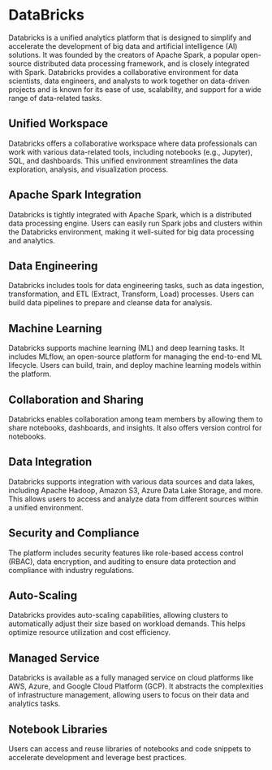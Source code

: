 # DataBricks
Databricks is a unified analytics platform that is designed to simplify and accelerate the development of big data and artificial intelligence (AI) solutions. It was founded by the creators of Apache Spark, a popular open-source distributed data processing framework, and is closely integrated with Spark. Databricks provides a collaborative environment for data scientists, data engineers, and analysts to work together on data-driven projects and is known for its ease of use, scalability, and support for a wide range of data-related tasks.

## Unified Workspace
Databricks offers a collaborative workspace where data professionals can work with various data-related tools, including notebooks (e.g., Jupyter), SQL, and dashboards. This unified environment streamlines the data exploration, analysis, and visualization process.
## Apache Spark Integration
Databricks is tightly integrated with Apache Spark, which is a distributed data processing engine. Users can easily run Spark jobs and clusters within the Databricks environment, making it well-suited for big data processing and analytics.
## Data Engineering
Databricks includes tools for data engineering tasks, such as data ingestion, transformation, and ETL (Extract, Transform, Load) processes. Users can build data pipelines to prepare and cleanse data for analysis.
## Machine Learning
Databricks supports machine learning (ML) and deep learning tasks. It includes MLflow, an open-source platform for managing the end-to-end ML lifecycle. Users can build, train, and deploy machine learning models within the platform.
## Collaboration and Sharing
Databricks enables collaboration among team members by allowing them to share notebooks, dashboards, and insights. It also offers version control for notebooks.
## Data Integration
Databricks supports integration with various data sources and data lakes, including Apache Hadoop, Amazon S3, Azure Data Lake Storage, and more. This allows users to access and analyze data from different sources within a unified environment.
## Security and Compliance
The platform includes security features like role-based access control (RBAC), data encryption, and auditing to ensure data protection and compliance with industry regulations.
## Auto-Scaling
Databricks provides auto-scaling capabilities, allowing clusters to automatically adjust their size based on workload demands. This helps optimize resource utilization and cost efficiency.
## Managed Service
Databricks is available as a fully managed service on cloud platforms like AWS, Azure, and Google Cloud Platform (GCP). It abstracts the complexities of infrastructure management, allowing users to focus on their data and analytics tasks.
## Notebook Libraries
Users can access and reuse libraries of notebooks and code snippets to accelerate development and leverage best practices.
